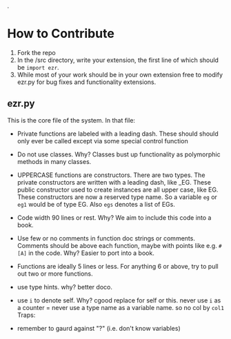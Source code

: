 .

# How to Contribute

1. Fork the repo
2. In the /src directory, write your extension, the first line of which should be
   `import ezr`.
3. While most of your work should be in your own extension free to modify ezr.py for
   bug fixes and functionality extensions.

## ezr.py

This is the core file of the system. In that file:

- Private functions are labeled with a leading dash. These should should only ever  be called except via some special control function
- Do not use classes. Why? Classes bust up functionality as polymorphic methods in many classes.
- UPPERCASE functions are constructors. There are two types. The private constructors are written with a leading dash, like _EG. 
  These public constructor used to create instances are all upper case, like EG. These constructors are now a reserved type name. So a variable
  `eg`  or `eg1` would be of type EG. Also `egs` denotes a list of EGs.
- Code width 90 lines or rest. Why? We aim to include this code into a book.
- Use few or no comments in function doc strings or comments. Comments should be above 
  each function, maybe with points like 
  e.g. `#[A]`  in the code. Why? Easier to port into a book. 
- Functions are ideally 5 lines or less. For anything 6 or above, try to pull out   two or more functions.

- use type hints. why? better doco.
- use `i` to denote self. Why? cgood replace for self or this. never use `i` as a counter
= never use a type name as a variable name. so no col by `col1`
Traps:
- remember to gaurd against "?" (i.e. don't know variables)
